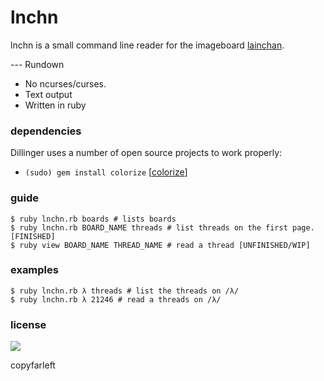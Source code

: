# lnchn

lnchn is a small command line reader for the imageboard [lainchan](https://lainchan.org/).

--- Rundown
  - No ncurses/curses.
  - Text output
  - Written in ruby


### dependencies

Dillinger uses a number of open source projects to work properly:

* ```(sudo) gem install colorize``` [[colorize](https://github.com/fazibear/colorize)]

### guide
```
$ ruby lnchn.rb boards # lists boards
$ ruby lnchn.rb BOARD_NAME threads # list threads on the first page. [FINISHED]
$ ruby view BOARD_NAME THREAD_NAME # read a thread [UNFINISHED/WIP]
```
### examples
```
$ ruby lnchn.rb λ threads # list the threads on /λ/
$ ruby lnchn.rb λ 21246 # read a threads on /λ/
```
### license
![](http://i.imgur.com/HdsLqoL.png)

copyfarleft
